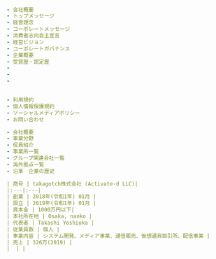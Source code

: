 ######


```

```

```.yml
- 会社概要
- トップメッセージ
- 経営理念
- コーポレートメッセージ
- 消費者志向自主宣言
- 経営ビジョン
- コーポレートガバナンス
- 企業概要
- 受賞歴・認定歴
-
-
-


- 利用規約
- 個人情報保護規約
- ソーシャルメディアポリシー
- お問い合わせ
```



```企業概要.yml
- 会社概要
- 事業分野
- 役員紹介
- 事業所一覧
- グループ関連会社一覧
- 海外拠点一覧
- 沿革　企業の歴史

```

```会社概要.yml
| 商号 | takagotch株式会社 (Activate-d LLC)| 
|:---|:---|
| 創業 | 2018年(令和1年) 01月 | 
| 設立 | 2019年(令和1年) 01月 | 
| 資本金 | 1000万円以下| 
| 本社所在地 | Osaka, nanko | 
| 代表者 | Takashi Yoshioka | 
| 従業員数 | 個人 | 
| 事業内容 | システム開発、メディア事業、通信販売、仮想通貨取引所、配信事業 | 
| 売上 | 326万(2019) | 
|  | | 
```



```
```

```
```

```
```

```
```

```
```

```
```

```
```

```
```

```
```

```
```

```
```

```
```
